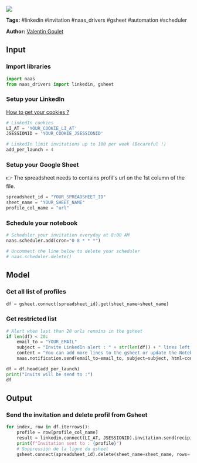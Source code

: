 <a href="https://app.naas.ai/user-redirect/naas/downloader?url=https://raw.githubusercontent.com/jupyter-naas/awesome-notebooks/master/LinkedIn/LinkedIn_Send_invitation_from_gsheet.ipynb" target="_parent"><img src="https://naasai-public.s3.eu-west-3.amazonaws.com/open_in_naas.svg"/></a>

**Tags:** #linkedin #invitation #naas_drivers #gsheet #automation #scheduler

**Author:** [Valentin Goulet](https://www.linkedin.com/in/valentin-goulet-3a3070152/)

## Input

### Import libraries


```python
import naas
from naas_drivers import linkedin, gsheet
```

### Setup your LinkedIn
<a href='https://www.notion.so/LinkedIn-driver-Get-your-cookies-d20a8e7e508e42af8a5b52e33f3dba75'>How to get your cookies ?</a>


```python
# LinkedIn cookies
LI_AT = 'YOUR_COOKIE_LI_AT'
JSESSIONID = 'YOUR_COOKIE_JSESSIONID'

# LinkedIn limit invitations up to 100 per week (Becareful !)
add_per_launch = 4 
```

### Setup your Google Sheet
👉 The spreadsheet needs to contains profil's url on the 1st column of the file.


```python
spreadsheet_id = "YOUR_SPREADSHEET_ID"
sheet_name = "YOUR_SHEET_NAME"
profile_col_name = "url"
```

### Schedule your notebook


```python
# Scheduler your invitation everyday at 8:00 AM
naas.scheduler.add(cron="0 8 * * *")

# Uncomment the line below to delete your scheduler
# naas.scheduler.delete()
```

## Model

### Get all list of profiles


```python
df = gsheet.connect(spreadsheet_id).get(sheet_name=sheet_name)
```

### Get restricted list


```python
# Alert when last than 20 urls remains in the gsheet
if len(df) < 20:
    email_to = "YOUR_EMAIL"
    subject = "Invite LinkedIn alert : " + str(len(df)) + " lines left in the Linkedin's url database"
    content = "You can add more lines to the gsheet or update the Notebook to set a new spreadsheet !"
    naas.notification.send(email_to=email_to, subject=subject, html=content)

df = df.head(add_per_launch)
print("Invits will be send to :")
df
```

## Output

### Send the invitation and delete profil from Gsheet


```python
for index, row in df.iterrows():
    profile = row[profile_col_name]
    result = linkedin.connect(LI_AT, JSESSIONID).invitation.send(recipient_url=profile)
    print(f"Invitation sent to : {profile}")
    # Suppression de la ligne du gsheet
    gsheet.connect(spreadsheet_id).delete(sheet_name=sheet_name, rows=[2])
```
